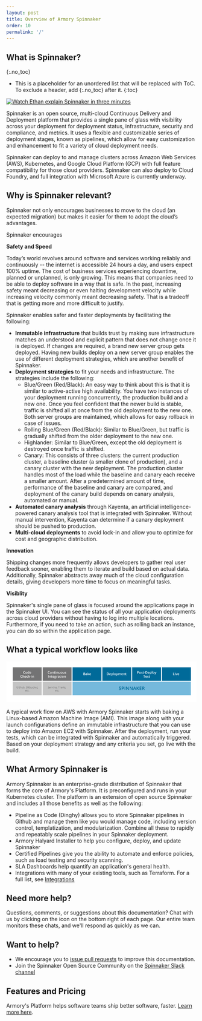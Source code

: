 ```yaml
---
layout: post
title: Overview of Armory Spinnaker
order: 10
permalink: '/'
---
```


<script type="application/json" class="js-hypothesis-config">

{"showHighlights": true}

</script>

<script src="https://hypothes.is/embed.js" async></script>

## What is Spinnaker?
{:.no_toc}
* This is a placeholder for an unordered list that will be replaced with ToC. To exclude a header, add {:.no_toc} after it.
{:toc}

<a href="https://kb.armory.io/spinnaker/what-is-spinnaker"><img height="20" style="float: left;" src="https://drod.io/1h3I273p002U/video-file.png"></a>[ Watch Ethan explain Spinnaker in three minutes](https://kb.armory.io/spinnaker/what-is-spinnaker/)

Spinnaker is an open source, multi-cloud Continuous Delivery and Deployment platform that provides a single pane of glass with visibility across your deployment for deployment status, infrastructure, security and compliance, and metrics. It uses a flexible and customizable series of deployment stages, known as pipelines, which allow for easy customization and enhancement to fit a variety of cloud deployment needs.

Spinnaker can deploy to and manage clusters across Amazon Web Services (AWS), Kubernetes, and Google Cloud Platform (GCP) with full feature compatibility for those cloud providers. Spinnaker can also deploy to Cloud Foundry, and full integration with Microsoft Azure is currently underway.


## Why is Spinnaker relevant?

Spinnaker not only encourages businesses to move to the cloud (an expected migration) but makes it easier for them to adopt the cloud’s advantages.

Spinnaker encourages

**Safety and Speed**

Today’s world revolves around software and services working reliably and continuously -- the internet is accessible 24 hours a day, and users expect 100% uptime. The cost of business services experiencing downtime, planned or unplanned, is only growing. This means that companies need to be able to deploy software in a way that is safe. In the past, increasing safety meant decreasing or even halting development velocity while increasing velocity commonly meant decreasing safety. That is a tradeoff that is getting more and more difficult to justify.

Spinnaker enables safer and faster deployments by facilitating the following:

- **Immutable infrastructure** that builds trust by making sure infrastructure matches an understood and explicit pattern that does not change once it is deployed. If changes are required, a brand new server group gets deployed. Having new builds deploy on a new server group enables the use of different deployment strategies, which are another benefit of Spinnaker.
- **Deployment strategies** to fit your needs and infrastructure. The strategies include the following:
  - Blue/Green (Red/Black):  An easy way to think about this is that it is similar to active-active high availability. You have two instances of your deployment running concurrently, the production build and a new one. Once you feel confident that the newer build is stable, traffic is shifted all at once from the old deployment to the new one. Both server groups are maintained, which allows for easy rollback in case of issues.
  - Rolling Blue/Green (Red/Black):  Similar to Blue/Green, but traffic is gradually shifted from the older deployment to the new one.
  - Highlander:  Similar to Blue/Green, except the old deployment is destroyed once traffic is shifted.
  - Canary: This consists of three clusters: the current production cluster, a baseline cluster (a smaller clone of production), and a canary cluster with the new deployment. The production cluster handles most of the load while the baseline and canary each receive a smaller amount. After a predetermined amount of time, performance of the baseline and canary are compared, and deployment of the canary build depends on canary analysis, automated or manual.
- **Automated canary analysis** through Kayenta, an artificial intelligence-powered canary analysis tool that is integrated with Spinnaker. Without manual intervention, Kayenta can determine if a canary deployment should be pushed to production.
- **Multi-cloud deployments** to avoid lock-in and allow you to optimize for cost and geographic distribution.

**Innovation**

Shipping changes more frequently allows developers to gather real user feedback sooner, enabling them to iterate and build based on actual data. Additionally, Spinnaker abstracts away much of the cloud configuration details, giving developers more time to focus on meaningful tasks.

**Visiblity**

Spinnaker's single pane of glass is focused around the applications page in the Spinnaker UI. You can see the status of all your application deployments across cloud providers without having to log into multiple locations. Furthermore, if you need to take an action, such as rolling back an instance, you can do so within the application page.

## What a typical workflow looks like

![Spinnaker's Responsibilities](/assets/images/armory_what_is_spinnaker.png)

A typical work flow on AWS with Armory Spinnaker starts with baking a Linux-based Amazon Machine Image (AMI). This image along with your launch configurations define an immutable infrastructure that you can use to deploy into Amazon EC2 with Spinnaker. After the deployment, run your tests, which can be integrated with Spinnaker and automatically triggered. Based on your deployment strategy and any criteria you set, go live with the build.

## What Armory Spinnaker is

Armory Spinnaker is an enterprise-grade distribution of Spinnaker that forms the core of Armory's Platform. It is preconfigured and runs in your Kubernetes cluster. The platform is an extension of open source Spinnaker and includes all those benefits as well as the following:
- Pipeline as Code (Dinghy) allows you to store Spinnaker pipelines in Github and manage them like you would manage code, including version control, templatization, and modularization. Combine all these to rapidly and repeatably scale pipelines in your Spinnaker deployment.
- Armory Halyard Installer to help you configure, deploy, and update Spinnaker
- Certified Pipelines give you the ability to automate and enforce policies, such as load testing and security scanning.
- SLA Dashboards help quantify an application's general health.
- Integrations with many of your existing tools, such as Terraform. For a full list, see [Integrations](https://www.armory.io/armory-integrations/.)

## Need more help?

Questions, comments, or suggestions about this documentation? Chat with us by clicking on the icon on the bottom right of each page.  Our entire team monitors these chats, and we'll respond as quickly as we can.

## Want to help?

- We encourage you to [issue pull requests](https://github.com/armory/documentation) to improve this documentation.
- Join the Spinnaker Open Source Community on the [Spinnaker Slack channel](http://join.spinnaker.io/)

## Features and Pricing

Armory's Platform helps software teams ship better software, faster.  [Learn more here](http://www.armory.io/pricing).
